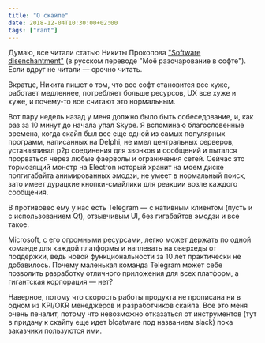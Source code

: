 ```yaml
---
title: "О скайпе"
date: 2018-12-04T10:30:00+02:00
tags: ["rant"]
---
```


Думаю, все читали статью Никиты Прокопова ["Software disenchantment"](http://tonsky.me/blog/disenchantment/) (в русском переводе "Моё разочарование в софте"). Если вдруг не читали — срочно читать.

Вкратце, Никита пишет о том, что все софт становится все хуже, работает медленнее, потребляет больше ресурсов, UX все хуже и хуже, и почему-то все считают это нормальным.

Вот пару недель назад у меня должно было быть собеседование, и, как раз за 10 минут до начала упал Skype. Я вспоминаю благословенные времена, когда скайп был все еще одной из самых популярных программ, написанных на Delphi, не имел центральных серверов, устанавливал p2p соединения для звонков и сообщений и пытался прорваться через любые фаерволы и ограничения сетей. Сейчас это тормозящий монстр на Electron который хранит на моем диске полгигабайта анимированных эмодзи, не умеет в нормальный поиск, зато имеет дурацкие кнопки-смайлики для реакции возле каждого сообщения. 

В противовес ему у нас есть Telegram — с нативным клиентом (пусть и с использованием Qt), отзывчивым UI, без гигабайтов эмодзи и все такое.

Microsoft, с его огромными ресурсами, легко может держать по одной команде для каждой платформы и наплевать на оверхеды от поддержки, ведь новой функциональности за 10 лет практически не добавилось. Почему маленькая команда Telegram может себе позволить разработку отличного приложения для всех платформ, а гигантская корпорация — нет? 

Наверное, потому что скорость работы продукта не прописана ни в одном из KPI/OKR менеджеров и разработчиков скайпа. Все это меня очень печалит, потому что невозможно отказаться от инструментов (тут в придачу к скайпу еще идет bloatware под названием slack) пока заказчики пользуются ими.
